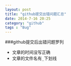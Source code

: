 ```yaml
---
layout: post
title: "github提交出错问题汇总"
date: 2014-7-16 20:25
category: "github"
tags : "Bug"
---
```


###github提交后出错问题罗列

- 文章的时间没写正确
- 文章的文件名有`_`下划线

